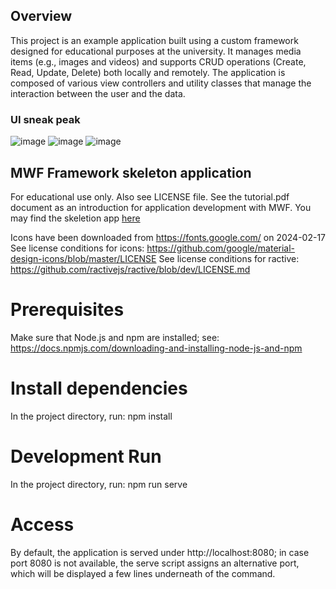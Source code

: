 ## Overview
This project is an example application built using a custom framework designed for educational purposes at the university. It manages media items (e.g., images and videos) and supports CRUD operations (Create, Read, Update, Delete) both locally and remotely. The application is composed of various view controllers and utility classes that manage the interaction between the user and the data.

### UI sneak peak
![image](https://github.com/sophie4075/Web-application-for-mobile-devices/assets/114300675/8f7dd903-f5ac-4dab-9d50-7e7f6b8e6609) ![image](https://github.com/sophie4075/Web-application-for-mobile-devices/assets/114300675/0390b28d-0ed4-45de-abaa-58b7d0f28008) ![image](https://github.com/sophie4075/Web-application-for-mobile-devices/assets/114300675/638349ce-d136-45b7-a55e-bbb6410bc548) 




## MWF Framework skeleton application
For educational use only. Also see LICENSE file. See the tutorial.pdf document as an introduction for application development with MWF.
You may find the skeletion app [here](https://github.com/dieschnittstelle/org.dieschnittstelle.iam.mwf.app.skeleton)

Icons have been downloaded from https://fonts.google.com/ on 2024-02-17
See license conditions for icons: https://github.com/google/material-design-icons/blob/master/LICENSE
See license conditions for ractive: https://github.com/ractivejs/ractive/blob/dev/LICENSE.md

# Prerequisites
Make sure that Node.js and npm are installed; see: https://docs.npmjs.com/downloading-and-installing-node-js-and-npm

# Install dependencies
In the project directory, run: npm install

# Development Run
In the project directory, run: npm run serve

# Access
By default, the application is served under http://localhost:8080; in case port 8080 is not available, the serve script assigns an alternative port, which will be displayed a few lines underneath of the command. 

